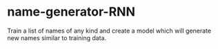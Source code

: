 # name-generator-RNN
Train a list of names of any kind and create a model which will generate new names similar to training data.
